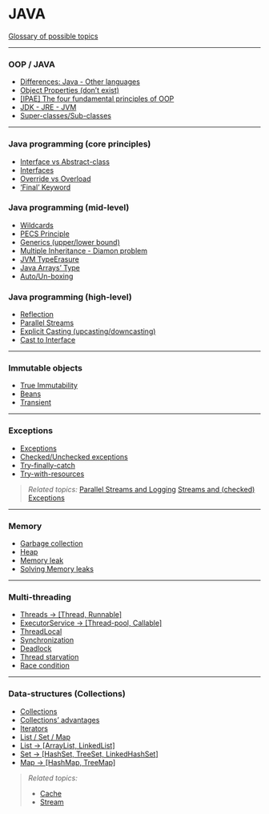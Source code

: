 # JAVA

[Glossary of possible topics](Glossary%20of%20possible%20topics%20b0afb0ab434c4580af7cc3d606f69287.md)

---

### OOP / JAVA

- [Differences: Java - Other languages](Differences%20Java%20-%20Other%20languages%201c05734c82234f2b9576d741a42c7bc0.md)
- [Object Properties (don’t exist)](Object%20Properties%20(don’t%20exist)%20e6b26dbf608945349e33dc01235a0b6c.md)
- [[IPAE] The four fundamental principles of OOP](IPAE%20-%20The%20four%20fundamental%20principles%20of%20OOP/README.md)
- [JDK - JRE - JVM](JDK%20-%20JRE%20-%20JVM%204513547064974a90872426d44840b846.md)
- [Super-classes/Sub-classes](Super-classes%20Sub-classes%204a192ce6f4f44d349b2615e6c33c148b.md)

---

### Java programming (core principles)

- [Interface vs Abstract-class](Interface%20vs%20Abstract-class%20378b17c7f24c4d83a81fc76999a31ee9.md)
- [Interfaces](Interfaces%202b925158c2f345f1b03ca5d59a739bfb.md)
- [Override vs Overload](Override%20vs%20Overload%2030a27d482d8548e2a2f26e25577685f6.md)
- [‘Final’ Keyword](‘Final’%20Keyword%20e67c0079a6cd498387f105089a0a72c6.md)

### Java programming (mid-level)

- [Wildcards](Wildcards%20fc2249a94dd34fd9985c04f574d419fc.md)
- [PECS Principle](PECS%20Principle%200c7e3fc6522f4a91b7a2d559ac099e50.md)
- [Generics (upper/lower bound)](Generics%20(upper%20lower%20bound)%20bf90908165ff4ebf9a3b6201252b123a.md)
- [Multiple Inheritance - Diamon problem](Multiple%20Inheritance%20-%20Diamon%20problem%20f9817c45a5bc45b7a1d6404fe30ea04e.md)
- [JVM TypeErasure](JVM%20TypeErasure%20840d264cc5234de0b775510ea8e6d1e1.md)
- [Java Arrays’ Type](Java%20Arrays’%20Type%20b0484def70af427db87c8fb599557bdf.md)
- [Auto/Un-boxing](Auto%20Un-boxing%20b88d1d6f32554b02a458a2cc96c28094.md)

### Java programming (high-level)

- [Reflection](Reflection%20dc404060fc34477ab289e63b11f8751e.md)
- [Parallel Streams](Parallel%20Streams%2081cdad9d2cff4e0cb9d747fbfa22fc74.md)
- [Explicit Casting (upcasting/downcasting)](Explicit%20Casting%20(upcasting%20downcasting)%20157f43076d694bbcac2e1f94ecf5ddcf.md)
- [Cast to Interface](Cast%20to%20Interface%20eca0a629e9604363ae1324db10504ddf.md)

---
### Immutable objects

- [True Immutability](True%20Immutability%20b31cce3156434710a86e15dc25bb41d6.md)
- [Beans](Beans/README.md)
- [Transient](Transient%20bf59d6d99f3a46a6a43702a1d1ee01d4.md)

---
### Exceptions

- [Exceptions](Exceptions%207390bbdc97544552a5c83de347c0927d.md)
- [Checked/Unchecked exceptions](Checked%20Unchecked%20exceptions%2056fa109873e44f6fba9686534a13a13a.md)
- [Try-finally-catch](Try-finally-catch%2066c6ba68df3548e0bbe6d6644d6b6b63.md)
- [Try-with-resources](Try-with-resources%204e8f9e86294c4e32a64a52c471e7c4af.md)

> *Related topics:*
> [Parallel Streams and Logging](Parallel%20Streams%20and%20Logging%20be300b23b4aa479faa8410da7d254c18.md)
> [Streams and (checked) Exceptions](Streams%20and%20(checked)%20Exceptions%20683be569d43c4ca3a1a6c5eea664e55e.md)

---

### Memory

- [Garbage collection](Garbage%20collection%20fc98b550112543ceb37841f6817faae2.md)
- [Heap](Heap%206c4aa32af87c48abbceab0229e0974aa.md)
- [Memory leak](Memory%20leak%20b36d41effe3d452488d9b35908957018.md)
- [Solving Memory leaks](Solving%20Memory%20leaks%20730ff73675c340bb8406e84a70794bdd.md)

---

### Multi-threading

- [Threads → [Thread, Runnable]](Threads%20→%20[Thread,%20Runnable]%202c0dfb745a5144ccbd0ef69e51aced28.md)
- [ExecutorService → [Thread-pool, Callable]](ExecutorService%20→%20[Thread-pool,%20Callable]%20f9da364fb07748008377747c8c7c74c5.md)
- [ThreadLocal](ThreadLocal%20cc31bd8714c34938a1cd9fe2409c3c81.md)
- [Synchronization](Synchronization/README.md)
- [Deadlock](Deadlock%20555ab4253c354bdb9316cd46250e282f.md)
- [Thread starvation](Thread%20starvation%20229a7d5858f14970ae98a32dbd740349.md)
- [Race condition](Race%20condition%20d404c54872ef41029dce4453c40f130b.md)

---

### Data-structures (Collections)

- [Collections](Collections/README.md)
- [Collections’ advantages](Collections’%20advantages%20623fd9898b554f29af16e9afdae1e944.md)
- [Iterators](Iterators%20ce4a317da18d4e5092337d56ee980871.md)
- [List / Set / Map](List%20Set%20Map%2030a18f46cedb46df8c9c3919ee6bda5b.md)
- [List → [ArrayList, LinkedList]](List%20→%20[ArrayList,%20LinkedList]%20a3c83f10e4144786a66cb757d1662b13.md)
- [Set → [HashSet, TreeSet, LinkedHashSet]](Set%20→%20[HashSet,%20TreeSet,%20LinkedHashSet]%202d3bc7ed6fb4435282ae92f1c70882d1.md)
- [Map → [HashMap, TreeMap]](Map%20→%20[HashMap,%20TreeMap]%20f885cafc9ab5400cabdb259e9f5df284.md)

> *Related topics:*
> - [Cache](Cache%20ab758fa629d74a47bef41511b69d7f93.md)
> - [Stream](Stream%205448e55bf4854ff6915e920dc0983616.md)